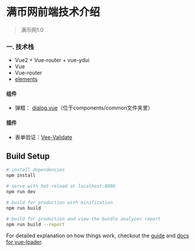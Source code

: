 # 满币网前端技术介绍
> 满币网1.0
### 一. 技术栈
- Vue2 + Vue-router + vue-ydui
- Vue
- Vue-router
- [elements](https://github.com/ydcss/vue-ydui)
#### 组件
- 弹框： [dialog.vue](https://github.com/chenjiahan/vodal)（位于components/common文件夹里）
#### 插件
- 表单验证：[Vee-Validate](http://vee-validate.logaretm.com/)
## Build Setup

``` bash
# install dependencies
npm install

# serve with hot reload at localhost:8080
npm run dev

# build for production with minification
npm run build

# build for production and view the bundle analyzer report
npm run build --report
```

For detailed explanation on how things work, checkout the [guide](http://vuejs-templates.github.io/webpack/) and [docs for vue-loader](http://vuejs.github.io/vue-loader).

